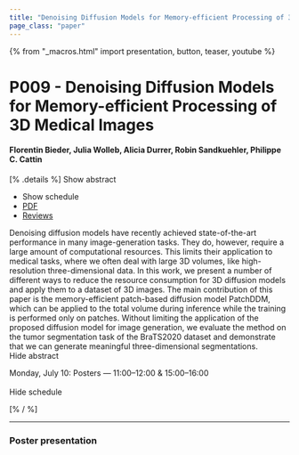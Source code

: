 ```yaml
---
title: "Denoising Diffusion Models for Memory-efficient Processing of 3D Medical Images"
page_class: "paper"
---
```


{% from "_macros.html" import presentation, button, teaser, youtube %}

# P009 - Denoising Diffusion Models for Memory-efficient Processing of 3D Medical Images

#### Florentin Bieder, Julia Wolleb, Alicia Durrer, Robin Sandkuehler, Philippe C. Cattin

[% .details %]
<a class="toggle_visibility" data-selector=".abstract" data-level="3">Show abstract</a>
- <a class="toggle_visibility" data-selector=".schedule" data-level="3">Show schedule</a>
- <a href="https://openreview.net/pdf?id=neXqIGpO-tn">PDF</a>
- <a href="https://openreview.net/forum?id=neXqIGpO-tn">Reviews</a>

<p>
    <span class="abstract">
        Denoising diffusion models have recently achieved state-of-the-art performance in many image-generation tasks. They do, however, require a large amount of computational resources. This limits their application to medical tasks, where we often deal with large 3D volumes, like high-resolution three-dimensional data. In this work, we present a number of different ways to reduce the resource consumption for 3D diffusion models and apply them to a dataset of 3D images. The main contribution of this paper is the memory-efficient patch-based diffusion model PatchDDM, which can be applied to the total volume during inference while the training is performed only on patches. Without limiting the application of the proposed diffusion model for image generation, we evaluate the method on the tumor segmentation task of the BraTS2020 dataset and demonstrate that we can generate meaningful three-dimensional segmentations.
        <br>
        <span class="actions"><a class="toggle_visibility" data-level="2">Hide abstract</a></span>
    </span>
</p>

<p>
    <span class="schedule">
        Monday, July 10: Posters — 11:00–12:00 & 15:00–16:00<br>
        <br>
        <span class="actions"><a class="toggle_visibility" data-level="2">Hide schedule</a></span>
    </span>
</p>
[% / %]

---


### Poster presentation
